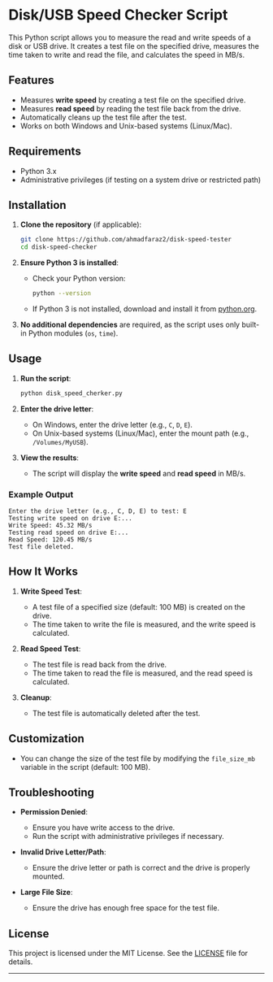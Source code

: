 # Disk/USB Speed Checker Script

This Python script allows you to measure the read and write speeds of a disk or USB drive. It creates a test file on the specified drive, measures the time taken to write and read the file, and calculates the speed in MB/s.

## Features
- Measures **write speed** by creating a test file on the specified drive.
- Measures **read speed** by reading the test file back from the drive.
- Automatically cleans up the test file after the test.
- Works on both Windows and Unix-based systems (Linux/Mac).

## Requirements
- Python 3.x
- Administrative privileges (if testing on a system drive or restricted path)

## Installation
1. **Clone the repository** (if applicable):
   ```bash
   git clone https://github.com/ahmadfaraz2/disk-speed-tester
   cd disk-speed-checker
   ```

2. **Ensure Python 3 is installed**:
   - Check your Python version:
     ```bash
     python --version
     ```
   - If Python 3 is not installed, download and install it from [python.org](https://www.python.org/downloads/).

3. **No additional dependencies** are required, as the script uses only built-in Python modules (`os`, `time`).

## Usage
1. **Run the script**:
   ```bash
   python disk_speed_cherker.py
   ```

2. **Enter the drive letter**:
   - On Windows, enter the drive letter (e.g., `C`, `D`, `E`).
   - On Unix-based systems (Linux/Mac), enter the mount path (e.g., `/Volumes/MyUSB`).

3. **View the results**:
   - The script will display the **write speed** and **read speed** in MB/s.

### Example Output
```
Enter the drive letter (e.g., C, D, E) to test: E
Testing write speed on drive E:...
Write Speed: 45.32 MB/s
Testing read speed on drive E:...
Read Speed: 120.45 MB/s
Test file deleted.
```

## How It Works
1. **Write Speed Test**:
   - A test file of a specified size (default: 100 MB) is created on the drive.
   - The time taken to write the file is measured, and the write speed is calculated.

2. **Read Speed Test**:
   - The test file is read back from the drive.
   - The time taken to read the file is measured, and the read speed is calculated.

3. **Cleanup**:
   - The test file is automatically deleted after the test.

## Customization
- You can change the size of the test file by modifying the `file_size_mb` variable in the script (default: 100 MB).

## Troubleshooting
- **Permission Denied**:
  - Ensure you have write access to the drive.
  - Run the script with administrative privileges if necessary.

- **Invalid Drive Letter/Path**:
  - Ensure the drive letter or path is correct and the drive is properly mounted.

- **Large File Size**:
  - Ensure the drive has enough free space for the test file.

## License
This project is licensed under the MIT License. See the [LICENSE](LICENSE) file for details.

---
